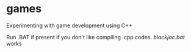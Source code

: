 # games
Experimenting with game development using C++

Run .BAT if present if you don't like compiling .cpp codes.
*blackjac.bat* works
